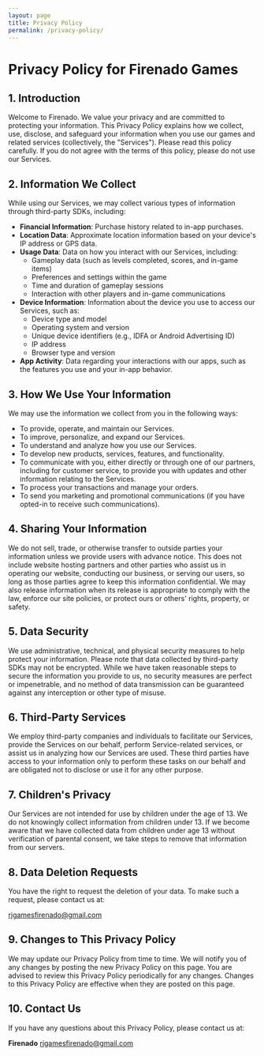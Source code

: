 ```yaml
---
layout: page
title: Privacy Policy
permalink: /privacy-policy/
---
```


# Privacy Policy for Firenado Games

## 1. Introduction

Welcome to Firenado. We value your privacy and are committed to protecting your information. This Privacy Policy explains how we collect, use, disclose, and safeguard your information when you use our games and related services (collectively, the "Services"). Please read this policy carefully. If you do not agree with the terms of this policy, please do not use our Services.

## 2. Information We Collect

While using our Services, we may collect various types of information through third-party SDKs, including:

- **Financial Information**: Purchase history related to in-app purchases.
- **Location Data**: Approximate location information based on your device's IP address or GPS data.
- **Usage Data**: Data on how you interact with our Services, including:
  - Gameplay data (such as levels completed, scores, and in-game items)
  - Preferences and settings within the game
  - Time and duration of gameplay sessions
  - Interaction with other players and in-game communications
- **Device Information**: Information about the device you use to access our Services, such as:
  - Device type and model
  - Operating system and version
  - Unique device identifiers (e.g., IDFA or Android Advertising ID)
  - IP address
  - Browser type and version
- **App Activity**: Data regarding your interactions with our apps, such as the features you use and your in-app behavior.

## 3. How We Use Your Information

We may use the information we collect from you in the following ways:

- To provide, operate, and maintain our Services.
- To improve, personalize, and expand our Services.
- To understand and analyze how you use our Services.
- To develop new products, services, features, and functionality.
- To communicate with you, either directly or through one of our partners, including for customer service, to provide you with updates and other information relating to the Services.
- To process your transactions and manage your orders.
- To send you marketing and promotional communications (if you have opted-in to receive such communications).

## 4. Sharing Your Information

We do not sell, trade, or otherwise transfer to outside parties your information unless we provide users with advance notice. This does not include website hosting partners and other parties who assist us in operating our website, conducting our business, or serving our users, so long as those parties agree to keep this information confidential. We may also release information when its release is appropriate to comply with the law, enforce our site policies, or protect ours or others' rights, property, or safety.

## 5. Data Security

We use administrative, technical, and physical security measures to help protect your information. Please note that data collected by third-party SDKs may not be encrypted. While we have taken reasonable steps to secure the information you provide to us, no security measures are perfect or impenetrable, and no method of data transmission can be guaranteed against any interception or other type of misuse.

## 6. Third-Party Services

We employ third-party companies and individuals to facilitate our Services, provide the Services on our behalf, perform Service-related services, or assist us in analyzing how our Services are used. These third parties have access to your information only to perform these tasks on our behalf and are obligated not to disclose or use it for any other purpose.

## 7. Children's Privacy

Our Services are not intended for use by children under the age of 13. We do not knowingly collect information from children under 13. If we become aware that we have collected data from children under age 13 without verification of parental consent, we take steps to remove that information from our servers.

## 8. Data Deletion Requests

You have the right to request the deletion of your data. To make such a request, please contact us at:

[rjgamesfirenado@gmail.com](mailto:rjgamesfirenado@gmail.com)

## 9. Changes to This Privacy Policy

We may update our Privacy Policy from time to time. We will notify you of any changes by posting the new Privacy Policy on this page. You are advised to review this Privacy Policy periodically for any changes. Changes to this Privacy Policy are effective when they are posted on this page.

## 10. Contact Us

If you have any questions about this Privacy Policy, please contact us at:

**Firenado**
[rjgamesfirenado@gmail.com](mailto:rjgamesfirenado@gmail.com)
